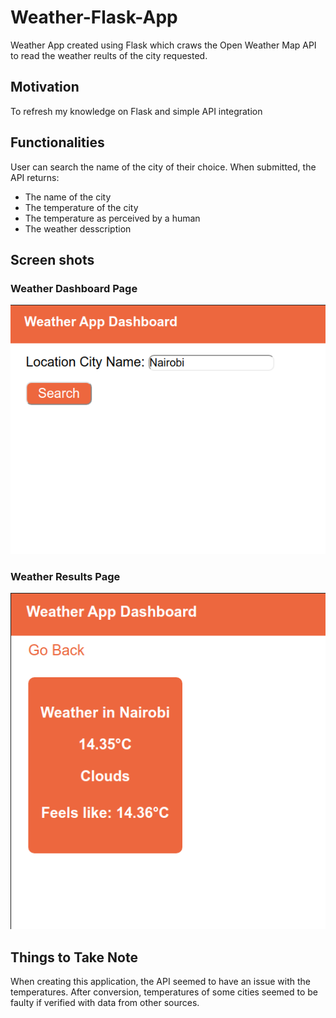 # Weather-Flask-App
Weather App created using Flask which craws the Open Weather Map API to read the weather reults of the city requested.

## Motivation
To refresh my knowledge on Flask and simple API integration

## Functionalities
User can search the name of the city of their choice. When submitted, the API returns: 
+ The name of the city
+ The temperature of the city
+ The temperature as perceived by a human
+ The weather desscription

## Screen shots

### Weather Dashboard Page
![Image of Weather Dashboard Page](https://github.com/MaryannGitonga/Weather-Flask-App/blob/master/images/weather_dashboard.png)
### Weather Results Page
![Image of Weather Results Page](https://github.com/MaryannGitonga/Weather-Flask-App/blob/master/images/weather_results.png)

## Things to Take Note
When creating this application, the API seemed to have an issue with the temperatures. After conversion, temperatures of some cities seemed to be faulty if verified with data from other sources.
